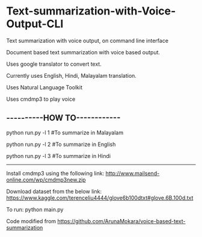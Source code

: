 # Text-summarization-with-Voice-Output-CLI
Text summarization with voice output, on command line interface

Document based text summarization with voice based output.

Uses google translator to convert text.

Currently uses English, Hindi, Malayalam translation.

Uses Natural Language Toolkit

Uses cmdmp3 to play voice

----------HOW TO------------
----------------------------
python run.py -l 1 #To summarize in Malayalam

python run.py -l 2 #To summarize in English

python run.py -l 3 #To summarize in Hindi

--------------------------

Install cmdmp3 using the following link:
http://www.mailsend-online.com/wp/cmdmp3new.zip

Download dataset from the below link:
https://www.kaggle.com/terenceliu4444/glove6b100dtxt#glove.6B.100d.txt

To run:
python main.py

Code modified from https://github.com/ArunaMokara/voice-based-text-summarization
